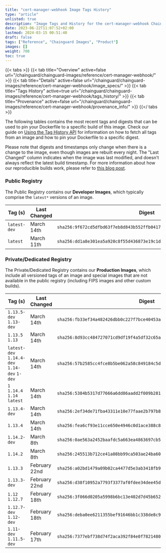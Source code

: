 ```yaml
---
title: "cert-manager-webhook Image Tags History"
type: "article"
unlisted: true
description: "Image Tags and History for the cert-manager-webhook Chainguard Image"
date: 2023-06-22T11:07:52+02:00
lastmod: 2024-03-15 00:51:40
draft: false
tags: ["Reference", "Chainguard Images", "Product"]
images: []
weight: 700
toc: true
---
```


{{< tabs >}}
{{< tab title="Overview" active=false url="/chainguard/chainguard-images/reference/cert-manager-webhook/" >}}
{{< tab title="Details" active=false url="/chainguard/chainguard-images/reference/cert-manager-webhook/image_specs/" >}}
{{< tab title="Tags History" active=true url="/chainguard/chainguard-images/reference/cert-manager-webhook/tags_history/" >}}
{{< tab title="Provenance" active=false url="/chainguard/chainguard-images/reference/cert-manager-webhook/provenance_info/" >}}
{{</ tabs >}}

The following tables contains the most recent tags and digests that can be used to pin your Dockerfile to a specific build of this image. Check our guide on [Using the Tag History API](/chainguard/chainguard-images/using-the-tag-history-api/) for information on how to fetch all tags from an image and how to pin your Dockerfile to a specific digest.

Please note that digests and timestamps only change when there is a change to the image, even though images are rebuilt every night. The "Last Changed" column indicates when the image was last modified, and doesn't always reflect the latest build timestamp. For more information about how our reproducible builds work, please refer to [this blog post](https://www.chainguard.dev/unchained/reproducing-chainguards-reproducible-image-builds).

### Public Registry
The Public Registry contains our **Developer Images**, which typically comprise the `latest*` versions of an image.

| Tag (s)       | Last Changed | Digest                                                                    |
|---------------|--------------|---------------------------------------------------------------------------|
|  `latest-dev` | March 14th   | `sha256:9f672cd5dfbd63f7eb8d843b552ffb04173257cb7efbe99fd5c2cd18a65c3eac` |
|  `latest`     | March 11th   | `sha256:dd1a8e301ea5a920c8f55d436873e19c1d5f45b7eb16f7b2af2b558dc955073b` |


### Private/Dedicated Registry
The Private/Dedicated Registry contains our **Production Images**, which include all versioned tags of an image and special images that are not available in the public registry (including FIPS images and other custom builds).

| Tag (s)                                       | Last Changed  | Digest                                                                    |
|-----------------------------------------------|---------------|---------------------------------------------------------------------------|
|  `1.13.5-dev` `1.13-dev`                      | March 14th    | `sha256:fb33ef34a482426dbb0c227f7bce40453a8fcbbf7ca5e604a9054aae71a9a87c` |
|  `1.13.5` `1.13`                              | March 14th    | `sha256:8d93cc484727071cd9df19f4a5df32c65a1fd3caa8489c542b3e483e5c36fd34` |
|  `latest-dev` `1.14.4-dev` `1.14-dev` `1-dev` | March 14th    | `sha256:57b2585cc4fce8b5be062a58c849184c5d55e90ffd2ab758d8a6cd976bab181e` |
|  `1` `1.14.4` `1.14` `latest`                 | March 14th    | `sha256:5384b5317d77666a6dd86aadd2f009b2817b9e635e7cdc87e1316580c0d364eb` |
|  `1.13.4-dev`                                 | March 14th    | `sha256:2ef34de71fba43311e10e77faae2b797b85e6fa54488bc35f853ab12b2e26674` |
|  `1.13.4`                                     | March 14th    | `sha256:fea6cf93e11cce650e4946c0d1ace388c8d220af11281777988d9098f8ed5334` |
|  `1.14.2-dev`                                 | March 8th     | `sha256:0ae563a2452baafdc5a663ea4863697cb5b3a1ed77353b4ac36bbb73c8127520` |
|  `1.14.2`                                     | March 8th     | `sha256:245513b712ce41a08bb99ca503ae24ba60ca7d363e4725f8fd0942e621c0d712` |
|  `1.13.3`                                     | February 22nd | `sha256:a02bd1479a09b02ca4477d5e3ab3418fb9d900af3202336032b96d4228141243` |
|  `1.13.3-dev`                                 | February 22nd | `sha256:d38f10952a7793f3377af0fdee34dee45d0888d37961c02233cf3dddc2b1addb` |
|  `1.12` `1.12.7`                              | February 18th | `sha256:3f066d0205a5998b6bc13e402d7d45b6525e9372d0396d377d46080ab2cd5487` |
|  `1.12.7-dev` `1.12-dev`                      | February 18th | `sha256:deba0ee6211355bef91646bb1c338de8c90a99607adcbb4f3c143dcfe0e8aa6d` |
|  `1.11-dev` `1.11.5-dev`                      | February 17th | `sha256:7377ebf738d74f2aca392f84e0f7821480c28dc7bde517465df3f139e074075c` |

